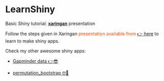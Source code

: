 # LearnShiny
Basic Shiny tutorial: [**xaringan**](https://github.com/yihui/xaringan) presentation 

Follow the steps given in Xaringan <span style="color:orangered">presentation available from [ 👉 here](https://tanjakec.github.io/LearnShiny/How_2_Shine.html)</span> to learn to make shiny apps.

Check my other awesome shiny apps:

- [Gapminder data 👉😎](https://tatjana.shinyapps.io/Gapminder/)

- [permutation_bootstrap 🤓🤩](https://tatjanakec.shinyapps.io/permutation_bootstrap/)
